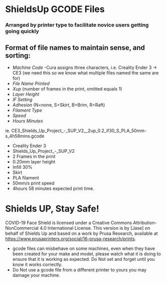 # ShieldsUp GCODE Files
### Arranged by printer type to facilitate novice users getting going quickly

## Format of file names to maintain sense, and sorting:

* _Machine Code_ -Cura assigns three characters, i.e. Creality Ender 3 -> CE3 (we need this so we know what multiple files named the same are for)
* _File Name Printed_
* _Xup_ (number of frames in the print, omitted equals 1) 
* _Layer Height_
* _IF Setting_
* _Adhesion_ (N=none, S=Skirt, B=Brim, R=Raft)
* _Filament Type_
* _Speed_
* _Hours Minutes_

ie. CE3_Shields_Up_Project_-_SUP_V2__2up_0.2_if30_S_PLA_50mm-s_4h58mins.gcode
* Creality Ender 3
* Shields_Up_Project_-_SUP_V2
* 2 Frames in the print
* 0.20mm layer height
* Infill 30%
* Skirt
* PLA filament
* 50mm/s print speed
* 4hours 58 minutes expected print time. 

# Shields UP, Stay Safe!

COVID-19 Face Shield is licensed under a Creative Commons Attribution-NonCommercial 4.0 International License. This version is by [Jase] on behalf of Shields Up and based on a work by Prusa Research, available at https://www.prusaprinters.org/social/16-prusa-research/prints.

* gcode files can misbehave on some machines, even when they have been created for your make and model, please watch what it is doing to ensure that it is working as expected. Do Not set and forget until you know it works correctly.
* Do Not use a gcode file from a different printer to yours you may damage your machine.
